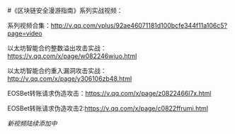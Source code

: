#《区块链安全漫游指南》系列实战视频：

系列视频合集：http://v.qq.com/vplus/92ae46071181d100bcfe344f11a106c5?page=video

以太坊智能合约整数溢出攻击实战：https://v.qq.com/x/page/w082246wiuo.html

以太坊智能合约重入漏洞攻击实战：http://v.qq.com/x/page/y306106zb48.html

EOSBet转账请求伪造攻击：https://v.qq.com/x/page/z0822466l7x.html

EOSBet转账请求伪造攻击2:https://v.qq.com/x/page/c0822ffrumi.html

*新视频陆续添加中*
